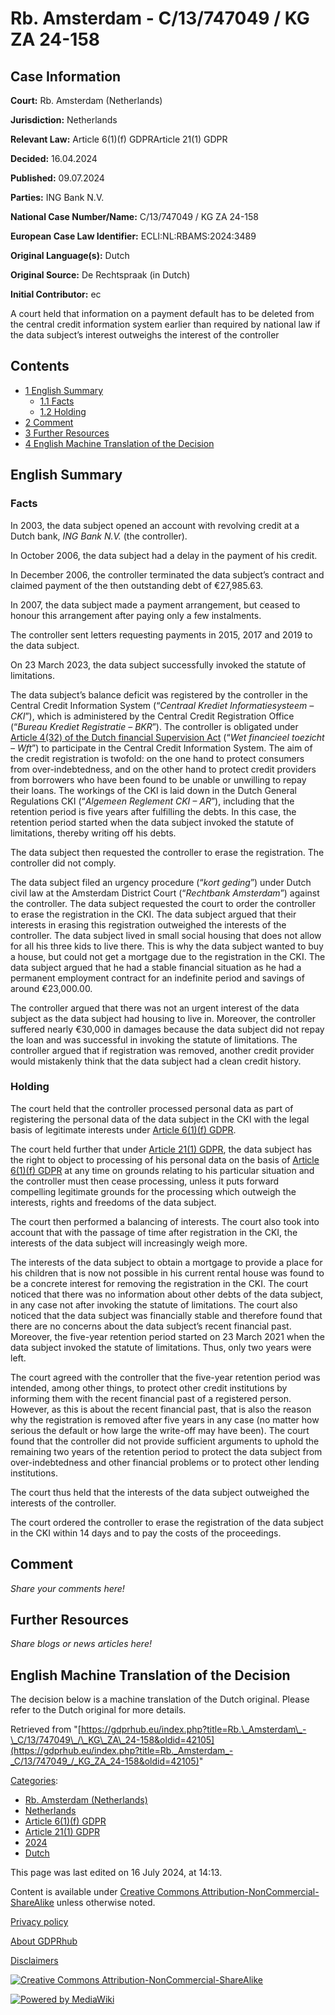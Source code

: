 # Rb. Amsterdam - C/13/747049 / KG ZA 24-158

## Case Information

**Court:** Rb. Amsterdam (Netherlands)

**Jurisdiction:** Netherlands

**Relevant Law:** Article 6(1)(f) GDPRArticle 21(1) GDPR

**Decided:** 16.04.2024

**Published:** 09.07.2024

**Parties:** ING Bank N.V.

**National Case Number/Name:** C/13/747049 / KG ZA 24-158

**European Case Law Identifier:** ECLI:NL:RBAMS:2024:3489

**Original Language(s):** Dutch

**Original Source:** De Rechtspraak (in Dutch)

**Initial Contributor:** ec

A court held that information on a payment default has to be deleted from the central credit information system earlier than required by national law if the data subject’s interest outweighs the interest of the controller

## Contents

*   [1 English Summary](#English_Summary)
    *   [1.1 Facts](#Facts)
    *   [1.2 Holding](#Holding)
*   [2 Comment](#Comment)
*   [3 Further Resources](#Further_Resources)
*   [4 English Machine Translation of the Decision](#English_Machine_Translation_of_the_Decision)

## English Summary

### Facts

In 2003, the data subject opened an account with revolving credit at a Dutch bank, _ING Bank N.V._ (the controller).

In October 2006, the data subject had a delay in the payment of his credit.

In December 2006, the controller terminated the data subject’s contract and claimed payment of the then outstanding debt of €27,985.63.

In 2007, the data subject made a payment arrangement, but ceased to honour this arrangement after paying only a few instalments.

The controller sent letters requesting payments in 2015, 2017 and 2019 to the data subject.

On 23 March 2023, the data subject successfully invoked the statute of limitations.

The data subject’s balance deficit was registered by the controller in the Central Credit Information System (“_Centraal Krediet Informatiesysteem – CKI_”), which is administered by the Central Credit Registration Office (“_Bureau Krediet Registratie – BKR_”). The controller is obligated under [Article 4(32) of the Dutch financial Supervision Act](https://wetten.overheid.nl/BWBR0020368/2024-07-10) (“_Wet financieel toezicht – Wft_”) to participate in the Central Credit Information System. The aim of the credit registration is twofold: on the one hand to protect consumers from over-indebtedness, and on the other hand to protect credit providers from borrowers who have been found to be unable or unwilling to repay their loans. The workings of the CKI is laid down in the Dutch General Regulations CKI (“_Algemeen Reglement CKI – AR_”), including that the retention period is five years after fulfilling the debts. In this case, the retention period started when the data subject invoked the statute of limitations, thereby writing off his debts.

The data subject then requested the controller to erase the registration. The controller did not comply.

The data subject filed an urgency procedure (“_kort geding_”) under Dutch civil law at the Amsterdam District Court (“_Rechtbank Amsterdam_”) against the controller. The data subject requested the court to order the controller to erase the registration in the CKI. The data subject argued that their interests in erasing this registration outweighed the interests of the controller. The data subject lived in small social housing that does not allow for all his three kids to live there. This is why the data subject wanted to buy a house, but could not get a mortgage due to the registration in the CKI. The data subject argued that he had a stable financial situation as he had a permanent employment contract for an indefinite period and savings of around €23,000.00.

The controller argued that there was not an urgent interest of the data subject as the data subject had housing to live in. Moreover, the controller suffered nearly €30,000 in damages because the data subject did not repay the loan and was successful in invoking the statute of limitations. The controller argued that if registration was removed, another credit provider would mistakenly think that the data subject had a clean credit history.

### Holding

The court held that the controller processed personal data as part of registering the personal data of the data subject in the CKI with the legal basis of legitimate interests under [Article 6(1)(f) GDPR](/index.php?title=Article_6_GDPR#1f "Article 6 GDPR").

The court held further that under [Article 21(1) GDPR](/index.php?title=Article_21_GDPR#1 "Article 21 GDPR"), the data subject has the right to object to processing of his personal data on the basis of [Article 6(1)(f) GDPR](/index.php?title=Article_6_GDPR#6f "Article 6 GDPR") at any time on grounds relating to his particular situation and the controller must then cease processing, unless it puts forward compelling legitimate grounds for the processing which outweigh the interests, rights and freedoms of the data subject.

The court then performed a balancing of interests. The court also took into account that with the passage of time after registration in the CKI, the interests of the data subject will increasingly weigh more.

The interests of the data subject to obtain a mortgage to provide a place for his children that is now not possible in his current rental house was found to be a concrete interest for removing the registration in the CKI. The court noticed that there was no information about other debts of the data subject, in any case not after invoking the statute of limitations. The court also noticed that the data subject was financially stable and therefore found that there are no concerns about the data subject’s recent financial past. Moreover, the five-year retention period started on 23 March 2021 when the data subject invoked the statute of limitations. Thus, only two years were left.

The court agreed with the controller that the five-year retention period was intended, among other things, to protect other credit institutions by informing them with the recent financial past of a registered person. However, as this is about the recent financial past, that is also the reason why the registration is removed after five years in any case (no matter how serious the default or how large the write-off may have been). The court found that the controller did not provide sufficient arguments to uphold the remaining two years of the retention period to protect the data subject from over-indebtedness and other financial problems or to protect other lending institutions.

The court thus held that the interests of the data subject outweighed the interests of the controller.

The court ordered the controller to erase the registration of the data subject in the CKI within 14 days and to pay the costs of the proceedings.

## Comment

_Share your comments here!_

## Further Resources

_Share blogs or news articles here!_

## English Machine Translation of the Decision

The decision below is a machine translation of the Dutch original. Please refer to the Dutch original for more details.

Retrieved from "[https://gdprhub.eu/index.php?title=Rb.\_Amsterdam\_-\_C/13/747049\_/\_KG\_ZA\_24-158&oldid=42105](https://gdprhub.eu/index.php?title=Rb._Amsterdam_-_C/13/747049_/_KG_ZA_24-158&oldid=42105)"

[Categories](/index.php?title=Special:Categories "Special:Categories"):

*   [Rb. Amsterdam (Netherlands)](/index.php?title=Category:Rb._Amsterdam_\(Netherlands\) "Category:Rb. Amsterdam (Netherlands)")
*   [Netherlands](/index.php?title=Category:Netherlands "Category:Netherlands")
*   [Article 6(1)(f) GDPR](/index.php?title=Category:Article_6\(1\)\(f\)_GDPR "Category:Article 6(1)(f) GDPR")
*   [Article 21(1) GDPR](/index.php?title=Category:Article_21\(1\)_GDPR "Category:Article 21(1) GDPR")
*   [2024](/index.php?title=Category:2024 "Category:2024")
*   [Dutch](/index.php?title=Category:Dutch "Category:Dutch")

This page was last edited on 16 July 2024, at 14:13.

Content is available under [Creative Commons Attribution-NonCommercial-ShareAlike](https://creativecommons.org/licenses/by-nc-sa/4.0/) unless otherwise noted.

[Privacy policy](/index.php?title=GDPRhub:Privacy_policy)

[About GDPRhub](/index.php?title=GDPRhub:About)

[Disclaimers](/index.php?title=GDPRhub:General_disclaimer)

[![Creative Commons Attribution-NonCommercial-ShareAlike](/resources/assets/licenses/cc-by-nc-sa.png)](https://creativecommons.org/licenses/by-nc-sa/4.0/)

[![Powered by MediaWiki](/resources/assets/poweredby_mediawiki_88x31.png)](https://www.mediawiki.org/)